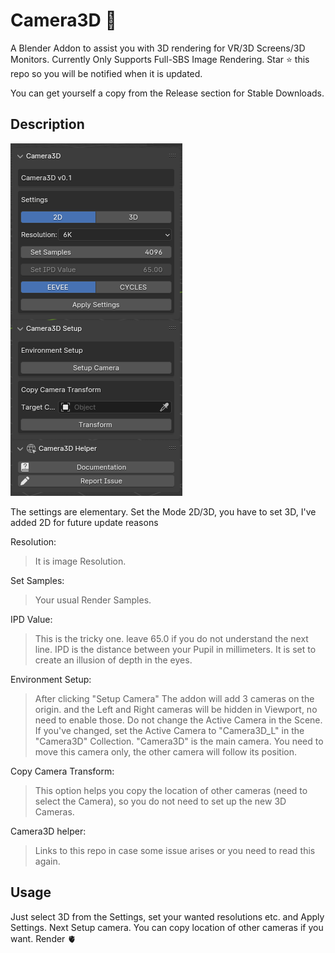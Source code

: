 # Camera3D :frog:
A Blender Addon to assist you with 3D rendering for VR/3D Screens/3D Monitors. Currently Only Supports Full-SBS Image Rendering. Star :star: this repo so you will be notified when it is updated.

You can get yourself a copy from the Release section for Stable Downloads. 

## Description
![Preview](https://github.com/SatyamSSJ10/Camera3D/blob/main/Previews/Docs.png)

The settings are elementary. Set the Mode 2D/3D, you have to set 3D, I've added 2D for future update reasons

Resolution:
> It is image Resolution.

Set Samples:
> Your usual Render Samples.

IPD Value:
> This is the tricky one. leave 65.0 if you do not understand the next line.
> IPD is the distance between your Pupil in millimeters. It is set to create an illusion of depth in the eyes.

Environment Setup:
> After clicking "Setup Camera" The addon will add 3 cameras on the origin. and the Left and Right cameras will be hidden in Viewport, no need to enable those.
> Do not change the Active Camera in the Scene. If you've changed, set the Active Camera to "Camera3D_L" in the "Camera3D" Collection.
> "Camera3D" is the main camera. You need to move this camera only, the other camera will follow its position.

Copy Camera Transform:
> This option helps you copy the location of other cameras (need to select the Camera), so you do not need to set up the new 3D Cameras.

Camera3D helper:
> Links to this repo in case some issue arises or you need to read this again.

## Usage
Just select 3D from the Settings, set your wanted resolutions etc. and Apply Settings. Next Setup camera. You can copy location of other cameras if you want. Render :anatomical_heart:
